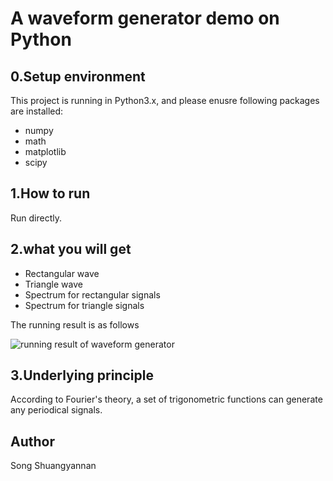 A waveform generator demo on Python
===
0.Setup environment
---
This project is running in Python3.x, and please enusre following packages are installed:
* numpy
* math
* matplotlib
* scipy

1.How to run
---
Run directly.

2.what you will get
---
* Rectangular wave
* Triangle wave
* Spectrum for rectangular signals
* Spectrum for triangle signals

The running result is as follows

![running result of waveform generator](/Users/songshuang/Desktop/Figure_1.png)

3.Underlying principle
---
According to Fourier's theory, a set of trigonometric functions can generate any periodical signals.


Author
---
Song Shuangyannan
